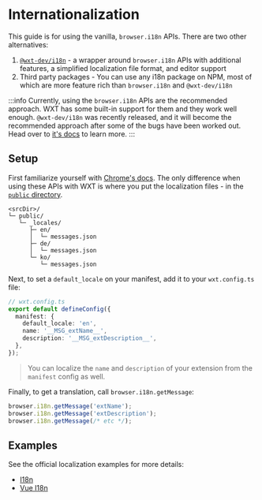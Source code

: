 # Internationalization

This guide is for using the vanilla, `browser.i18n` APIs. There are two other alternatives:

1. [`@wxt-dev/i18n`](/guide/i18n/installation) - a wrapper around `browser.i18n` APIs with additional features, a simplified localization file format, and editor support
2. Third party packages - You can use any i18n package on NPM, most of which are more feature rich than `browser.i18n` and `@wxt-dev/i18n`

:::info
Currently, using the `browser.i18n` APIs are the recommended approach. WXT has some built-in support for them and they work well enough. `@wxt-dev/i18n` was recently released, and it will become the recommended approach after some of the bugs have been worked out. Head over to [it's docs](/guide/i18n/introduction.md) to learn more.
:::

## Setup

First familiarize yourself with [Chrome's docs](https://developer.chrome.com/docs/extensions/reference/api/i18n). The only difference when using these APIs with WXT is where you put the localization files - in the [`public` directory](/guide/directory-structure/public/).

```
<srcDir>/
└─ public/
   └─ _locales/
      ├─ en/
      │  └─ messages.json
      ├─ de/
      │  └─ messages.json
      └─ ko/
         └─ messages.json
```

Next, to set a `default_locale` on your manifest, add it to your `wxt.config.ts` file:

```ts
// wxt.config.ts
export default defineConfig({
  manifest: {
    default_locale: 'en',
    name: '__MSG_extName__',
    description: '__MSG_extDescription__',
  },
});
```

> You can localize the `name` and `description` of your extension from the `manifest` config as well.

Finally, to get a translation, call `browser.i18n.getMessage`:

```ts
browser.i18n.getMessage('extName');
browser.i18n.getMessage('extDescription');
browser.i18n.getMessage(/* etc */);
```

## Examples

See the official localization examples for more details:

- [I18n](https://github.com/wxt-dev/wxt-examples/tree/main/examples/vanilla-i18n#readme)
- [Vue I18n](https://github.com/wxt-dev/wxt-examples/tree/main/examples/vue-i18n#readme)
